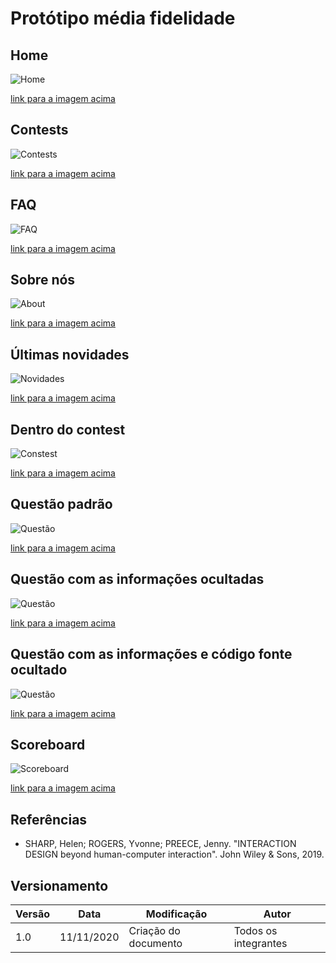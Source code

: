 # Protótipo média fidelidade

## Home

![Home](../../assets/media_fidelidade/home.png)

<a href="https://drive.google.com/file/d/149UDhfQJnqlH8EftY19eA05lLSeCYXj1/view?usp=sharing" target="_blank">link para a imagem acima</a>

## Contests

![Contests](../../assets/media_fidelidade/contests.png)

<a href="https://drive.google.com/file/d/1Mo3gM_Wh_2rE_KMNSLyBPfRVLcyaDDIv/view?usp=sharing" target="_blank">link para a imagem acima</a>

## FAQ

![FAQ](../../assets/media_fidelidade/FAQ.png)

<a href="https://drive.google.com/file/d/1Yy68Ff8YT8uHzCLqErtiQ-dNSyod-YdD/view?usp=sharing" target="_blank">link para a imagem acima</a>

## Sobre nós

![About](../../assets/media_fidelidade/sobre.png)

<a href="https://drive.google.com/file/d/1nYJPERRvHKOPpy7Zl_Dclq6ACVzzioF3/view?usp=sharing" target="_blank">link para a imagem acima</a>

## Últimas novidades

![Novidades](../../assets/media_fidelidade/novidades.png)

<a href="https://drive.google.com/file/d/19D3XlGbH4eM2zFTf7n8aANt5q5D_E6tA/view?usp=sharing" target="_blank">link para a imagem acima</a>

## Dentro do contest

![Constest](../../assets/media_fidelidade/contest.png)

<a href="https://drive.google.com/file/d/10050cYALDhCMievaZn25HlROKlrz_o7m/view?usp=sharing" target="_blank">link para a imagem acima</a>

## Questão padrão

![Questão](../../assets/media_fidelidade/questao.png)

<a href="https://drive.google.com/file/d/1E--DzrYu8onRYPHzFO2sC_rXKt-bCGLN/view?usp=sharing" target="_blank">link para a imagem acima</a>

## Questão com as informações ocultadas

![Questão](../../assets/media_fidelidade/questao_estado_02.png)

<a href="https://drive.google.com/file/d/1E--DzrYu8onRYPHzFO2sC_rXKt-bCGLN/view?usp=sharing" target="_blank">link para a imagem acima</a>

## Questão com as informações e código fonte ocultado

![Questão](../../assets/media_fidelidade/questao_estado_03.png)

<a href="https://drive.google.com/file/d/1E--DzrYu8onRYPHzFO2sC_rXKt-bCGLN/view?usp=sharing" target="_blank">link para a imagem acima</a>

## Scoreboard

![Scoreboard](../../assets/media_fidelidade/scoreboard.png)

<a href="https://drive.google.com/file/d/1k0RHMqXRhxUraRh1Cj5wSaeB4mH3yz9x/view?usp=sharing" target="_blank">link para a imagem acima</a>

## Referências

- SHARP, Helen; ROGERS, Yvonne; PREECE, Jenny. "INTERACTION DESIGN beyond human-computer interaction". John Wiley & Sons, 2019.

## Versionamento
| Versão | Data | Modificação | Autor |
|--|--|--|--|
| 1.0 | 11/11/2020 | Criação do documento | Todos os integrantes |
